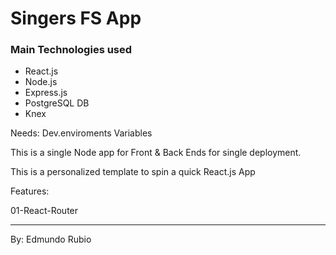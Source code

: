 # Singers FS App

### Main Technologies used

- React.js
- Node.js
- Express.js
- PostgreSQL DB
- Knex


Needs:
Dev.enviroments Variables


This is a single Node app for Front & Back Ends for single deployment.


This is a personalized template to spin a quick React.js App 

Features:

01-React-Router

---------------------------------------------------
By: Edmundo Rubio